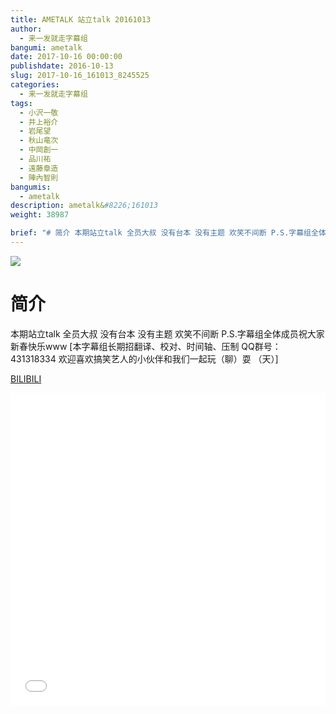 ```yaml
---
title: AMETALK 站立talk 20161013
author: 
  - 来一发就走字幕组
bangumi: ametalk
date: 2017-10-16 00:00:00
publishdate: 2016-10-13
slug: 2017-10-16_161013_8245525
categories: 
  - 来一发就走字幕组
tags: 
  - 小沢一敬
  - 井上裕介
  - 岩尾望
  - 秋山竜次
  - 中岡創一
  - 品川祐
  - 遠藤章造
  - 陣內智則
bangumis: 
  - ametalk
description: ametalk&#8226;161013
weight: 38987

brief: "# 简介 本期站立talk 全员大叔 没有台本 没有主题 欢笑不间断 P.S.字幕组全体成员祝大家新春快乐www"
---
```


![](https://i.imgur.com/NejkaFi.jpg)

# 简介  
本期站立talk 全员大叔 没有台本 没有主题 欢笑不间断 P.S.字幕组全体成员祝大家新春快乐www [本字幕组长期招翻译、校对、时间轴、压制   QQ群号：431318334 欢迎喜欢搞笑艺人的小伙伴和我们一起玩（聊）耍 （天）]

  [BILIBILI](https://www.bilibili.com/video/av8245525/)


<div class="vcontainer">  <iframe class='video' src="//www.bilibili.com/blackboard/player.html?aid=8245525" width="100%" height="500" frameborder="0" allowfullscreen="allowfullscreen"></iframe></div>
